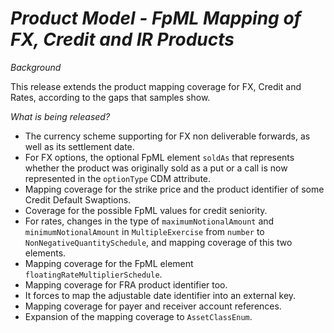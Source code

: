 # *Product Model - FpML Mapping of FX, Credit and IR Products*

_Background_

This release extends the product mapping coverage for FX, Credit and Rates, according to the gaps that samples show.

_What is being released?_

-  The currency scheme supporting for FX non deliverable forwards, as well as its settlement date. 
- For FX options, the optional FpML element `soldAs` that represents whether the product was originally sold as a put or a call is now represented in the `optionType` CDM attribute. 
- Mapping coverage for the strike price and the product identifier of some Credit Default Swaptions. 
- Coverage for the possible FpML values for credit seniority. 
- For rates, changes in the type of `maximumNotionalAmount` and `minimumNotionalAmount` in `MultipleExercise` from `number` to `NonNegativeQuantitySchedule`, and mapping coverage of this two elements. 
- Mapping coverage for the FpML element `floatingRateMultiplierSchedule`. 
- Mapping coverage for FRA product identifier too. 
- It forces to map the adjustable date identifier into an external key. 
- Mapping coverage for payer and receiver account references. 
- Expansion of the mapping coverage to `AssetClassEnum`.